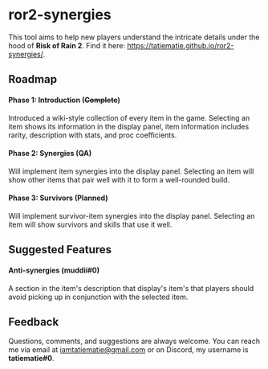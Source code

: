 # ror2-synergies
This tool aims to help new players understand the intricate details under the hood of **Risk of Rain 2**. Find it here: https://tatiematie.github.io/ror2-synergies/.

## Roadmap
#### Phase 1: Introduction **(~~Complete~~)**
Introduced a wiki-style collection of every item in the game. Selecting an item shows its information in the display panel, item information includes rarity, description with stats, and proc coefficients.

#### Phase 2: Synergies (QA)
Will implement item synergies into the display panel. Selecting an item will show other items that pair well with it to form a well-rounded build.

#### Phase 3: Survivors (Planned)
Will implement survivor-item synergies into the display panel. Selecting an item will show survivors and skills that use it well.

## Suggested Features
#### Anti-synergies (muddii#0)
A section in the item's description that display's item's that players should avoid picking up in conjunction with the selected item.

## Feedback
Questions, comments, and suggestions are always welcome. You can reach me via email at [iamtatiematie@gmail.com](mailto:iamtatiematie@gmail.com) or on Discord, my username is **tatiematie#0**.
